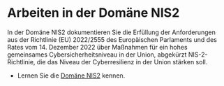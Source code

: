 # Arbeiten in der Domäne NIS2

In der Domäne NIS2 dokumentieren Sie die Erfüllung der Anforderungen aus der Richtlinie (EU) 2022/2555 des Europäischen Parlaments und des Rates vom 14. Dezember 2022 über Maßnahmen für ein hohes gemeinsames Cybersicherheitsniveau in der Union, abgekürzt NIS-2-Richtlinie, die das Niveau der Cyberresilienz in der Union stärken soll.

- Lernen Sie die [Domäne NIS2](./domain-nis2-description) kennen.
